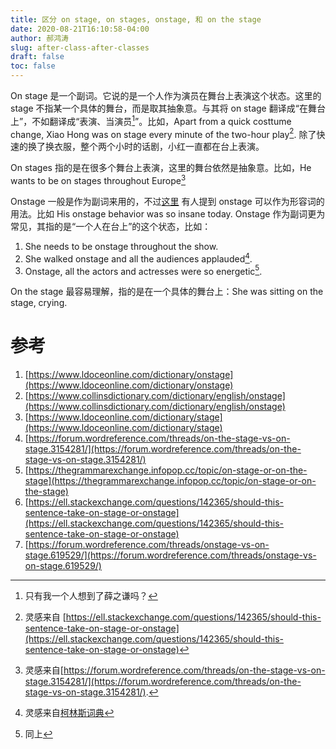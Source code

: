 ```yaml
---
title: 区分 on stage, on stages, onstage, 和 on the stage
date: 2020-08-21T16:10:58-04:00
author: 郝鸿涛
slug: after-class-after-classes
draft: false
toc: false
---
```

On stage 是一个副词。它说的是一个人作为演员在舞台上表演这个状态。这里的 stage 不指某一个具体的舞台，而是取其抽象意。与其将 on stage 翻译成“在舞台上”，不如翻译成“表演、当演员[^1]”。比如，Apart from a quick costtume change, Xiao Hong was on stage every minute of the two-hour play[^2]. 除了快速的换了换衣服，整个两个小时的话剧，小红一直都在台上表演。

On stages 指的是在很多个舞台上表演，这里的舞台依然是抽象意。比如，He wants to be on stages throughout Europe[^3]

Onstage 一般是作为副词来用的，不过[这里](https://forum.wordreference.com/threads/onstage-vs-on-stage.619529/) 有人提到 onstage 可以作为形容词的用法。比如 His onstage behavior was so insane today. Onstage 作为副词更为常见，其指的是“一个人在台上”的这个状态，比如：

1. She needs to be onstage throughout the show.
2. She walked onstage and all the audiences applauded[^4]. 
3. Onstage, all the actors and actresses were so energetic[^5]. 

On the stage 最容易理解，指的是在一个具体的舞台上：She was sitting on the stage, crying. 

# 参考
1. [https://www.ldoceonline.com/dictionary/onstage](https://www.ldoceonline.com/dictionary/onstage)
2. [https://www.collinsdictionary.com/dictionary/english/onstage](https://www.collinsdictionary.com/dictionary/english/onstage)
3. [https://www.ldoceonline.com/dictionary/stage](https://www.ldoceonline.com/dictionary/stage)
4. [https://forum.wordreference.com/threads/on-the-stage-vs-on-stage.3154281/](https://forum.wordreference.com/threads/on-the-stage-vs-on-stage.3154281/)
5. [https://thegrammarexchange.infopop.cc/topic/on-stage-or-on-the-stage](https://thegrammarexchange.infopop.cc/topic/on-stage-or-on-the-stage)
6. [https://ell.stackexchange.com/questions/142365/should-this-sentence-take-on-stage-or-onstage](https://ell.stackexchange.com/questions/142365/should-this-sentence-take-on-stage-or-onstage)
7. [https://forum.wordreference.com/threads/onstage-vs-on-stage.619529/](https://forum.wordreference.com/threads/onstage-vs-on-stage.619529/)

[^1]: 只有我一个人想到了薛之谦吗？
[^2]: 灵感来自 [https://ell.stackexchange.com/questions/142365/should-this-sentence-take-on-stage-or-onstage](https://ell.stackexchange.com/questions/142365/should-this-sentence-take-on-stage-or-onstage)
[^3]: 灵感来自[https://forum.wordreference.com/threads/on-the-stage-vs-on-stage.3154281/](https://forum.wordreference.com/threads/on-the-stage-vs-on-stage.3154281/).
[^4]: 灵感来自[柯林斯词典](https://www.collinsdictionary.com/dictionary/english/onstage)
[^5]: 同上



